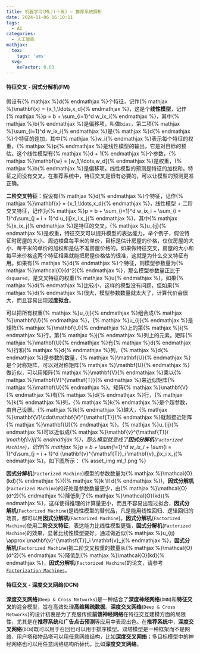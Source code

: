 ```yaml
---
title: 机器学习(ML)(十五) — 推荐系统探析
date: 2024-11-06 16:10:11
tags:
  - AI
categories:
  - 人工智能
mathjax:
  tex:
    tags: 'ams'
  svg:
    exFactor: 0.03
---
```


#### 特征交叉 - 因式分解机(FM)

假设有{% mathjax %}d{% endmathjax %}个特征，记作{% mathjax %}\mathbf{x} = \{x_1,\ldots,x_d\}{% endmathjax %}，这是个**线性模型**，记作{% mathjax %}p = b + \sum_{i=1}^d w_ix_i{% endmathjax %}，其中{% mathjax %}b{% endmathjax %}是偏移项，叫做`bias`，第二项{% mathjax %}\sum_{i=1}^d w_ix_i{% endmathjax %}是{% mathjax %}d{% endmathjax %}个特征的连加，其中{% mathjax %}w_i{% endmathjax %}表示每个特征的权重，{% mathjax %}p{% endmathjax %}是线性模型的输出，它是对目标的预估。这个线性模型有{% mathjax %}d + 1{% endmathjax %}个参数，{% mathjax %}\mathbf{w} = [w_1,\ldots,w_d]{% endmathjax %}是权重，{% mathjax %}b{% endmathjax %}是偏移项。线性模型的预测是特征的加权和。特征之间没有交叉，在推荐系统中，特征交叉是很有必要的，可以让模型的预测更准正确。
<!-- more -->

**二阶交叉特征**：假设有{% mathjax %}d{% endmathjax %}个特征，记作{% mathjax %}\mathbf{x} = \{x_1,\ldots,x_d\}{% endmathjax %}，线性模型 + 二阶交叉特征，记作为{% mathjax %}p = b + \sum_{i=1}^d w_ix_i + \sum_{i = 1}^d\sum_{j = i + 1}^d u_{ij}x_i x_j{% endmathjax %}，其中{% mathjax %}x_ix_j{% endmathjax %}是特征的交叉，{% mathjax %}u_{ij}{% endmathjax %}是权重，特征交叉可以提升模型的表达能力，举个例子，假设特征时房屋的大小、周边楼盘每平米的单价，目标是估计房屋的价格，仅仅房屋的大小、每平米的单价的加权和是估不准房屋价格的。如果做特征交叉，房屋的大小和每平米价格这两个特征相乘就能把房屋价格估的很准，这就是为什么交叉特征有用。如果有{% mathjax %}d{% endmathjax %}个特征，则模型参数量为{% mathjax %}\mathcal{O}(d^2){% endmathjax %}，那么模型参数量正比于`dsquared`，是交叉特征的权重{% mathjax %}u{% endmathjax %}，如果{% mathjax %}d{% endmathjax %}比较小，这样的模型没有问题，但如果{% mathjax %}d{% endmathjax %}很大，模型参数数量就太大了，计算代价会很大，而且容易出现**过度拟合**。

可以把所有权重{% mathjax %}u_{ij}{% endmathjax %}组合成{% mathjax %}\mathbf{U}{% endmathjax %}，{% mathjax %}u_{ij}{% endmathjax %}是矩阵{% mathjax %}\mathbf{U}{% endmathjax %}上的第{% mathjax %}i{% endmathjax %}行，第{% mathjax %}j{% endmathjax %}列上的元素。矩阵{% mathjax %}\mathbf{U}{% endmathjax %}有{% mathjax %}d{% endmathjax %}行和{% mathjax %}d{% endmathjax %}列，{% mathjax %}d{% endmathjax %}是参数的数量，{% mathjax %}\mathbf{U}{% endmathjax %}是个对称矩阵，可以对对称矩阵{% mathjax %}\mathbf{U}{% endmathjax %}做近似，可以用矩阵{% mathjax %}\mathbf{V}{% endmathjax %}乘以{% mathjax %}\mathbf{V}^{\mathsf{T}}{% endmathjax %}来近似矩阵{% mathjax %}\mathbf{U}{% endmathjax %}。矩阵{% mathjax %}\mathbf{V}{% endmathjax %}有{% mathjax %}d{% endmathjax %}行，{% mathjax %}k{% endmathjax %}列，{% mathjax %}k{% endmathjax %}是个超参数，由自己设置。{% mathjax %}k{% endmathjax %}越大，{% mathjax %}\mathbf{V}\cdot\mathbf{V}^{\mathsf{T}}{% endmathjax %}就越接近矩阵{% mathjax %}\mathbf{U}{% endmathjax %}。{% mathjax %}u_{ij}{% endmathjax %}可以近似成{% mathjax %}\mathbf{v}^{\mathsf{T}}_i \mathbf{v}_j{% endmathjax %}，那么模型就变成了**因式分解机**(`Factorized Machine`)，记作{% mathjax %}p = b + \sum_{i=1}^d w_ix_i + \sum_{i = 1}^d\sum_{j = i + 1}^d (\mathbf{v}^{\mathsf{T}}_i \mathbf{v}_j)x_i x_j{% endmathjax %}。如下图所示：
{% asset_img ml_1.png %}

**因式分解机**(`Factorized Machine`)模型的参数数量为{% mathjax %}\mathcal{O}(kd){% endmathjax %}({% mathjax %}k \ll d{% endmathjax %})，**因式分解机**(`Factorized Machine`)的好处是参数数量更少，由{% mathjax %}\mathcal{O}(d^2){% endmathjax %}降低到了{% mathjax %}\mathcal{O}(kd){% endmathjax %}，这样使得推理的计算量更小，而且不容易出现过拟合，**因式分解机**(`Factorized Machine`)是线性模型的替代品，凡是能用线性回归、逻辑回归的场景，都可以用**因式分解机**(`Factorized Machine`)。**因式分解机**(`Factorized Machine`)使用**二阶交叉特征**，表达能力比线性模型更强，**因式分解机**(`Factorized Machine`)的效果，显著比线性模型要好。通过做近似{% mathjax %}u_{ij} \approx \mathbf{v}^{\mathsf{T}}_i \mathbf{v}_j{% endmathjax %}，**因式分解机**(`Factorized Machine`)把二阶交叉权重的数量从{% mathjax %}\mathcal{O}(d^2){% endmathjax %}降低到{% mathjax %}\mathcal{O}(kd){% endmathjax %}，**因式分解机**(`Factorized Machine`)的论文，请参考[`Factorization Machines`](https://www.ismll.uni-hildesheim.de/pub/pdfs/Rendle2010FM.pdf)。

#### 特征交叉 - 深度交叉网络(DCN)

**深度交叉网络**(`Deep & Cross Networks`)是一种结合了**深度神经网络**(`DNN`)和**特征交叉**的混合模型，旨在高效处理**高维稀疏数据**。**深度交叉网络**(`Deep & Cross Networks`)的设计初衷是为了克服传统**前馈神经网络**在特征交互建模方面的局限性，尤其是在**推荐系统**和**广告点击预测**等应用中表现出色。在**推荐系统**中，**深度交叉网络**(`DCN`)既可以用于召回也可以用于排序模型。双塔模型是一种框架而不是网络，用户塔和物品塔可以用任意网络结构，比如**深度交叉网络**；多目标模型中的神经网络也可以用任意网络结构所替代，比如**深度交叉网络**。

